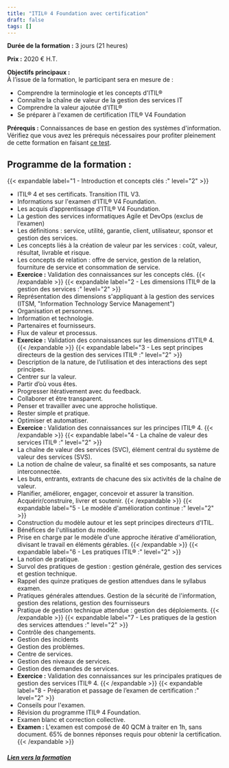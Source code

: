```yaml
---
title: "ITIL® 4 Foundation avec certification"
draft: false
tags: []
---
```


**Durée de la formation :** 3 jours (21 heures)

**Prix :** 2020 € H.T.

**Objectifs principaux :**  
À l’issue de la formation, le participant sera en mesure de :
* Comprendre la terminologie et les concepts d'ITIL®
* Connaître la chaîne de valeur de la gestion des services IT
* Comprendre la valeur ajoutée d'ITIL®
* Se préparer à l'examen de certification ITIL® V4 Foundation

 **Prérequis :** Connaissances de base en gestion des systèmes d'information.
Vérifiez que vous avez les prérequis nécessaires pour profiter pleinement de cette formation en faisant  [ce test](https://www.orsys.fr/qcm/?stagecd=IFS&languecd=fr).

## Programme de la formation :
{{< expandable label="1 - Introduction et concepts clés :" level="2" >}}
* ITIL® 4 et ses certificats. Transition ITIL V3.
* Informations sur l'examen d'ITIL® V4 Foundation.
* Les acquis d’apprentissage d'ITIL® V4 Foundation.
* La gestion des services informatiques Agile et DevOps (exclus de l’examen)
* Les définitions : service, utilité, garantie, client, utilisateur, sponsor et gestion des services.
* Les concepts liés à la création de valeur par les services : coût, valeur, résultat, livrable et risque.
* Les concepts de relation : offre de service, gestion de la relation, fourniture de service et consommation de service.
* **Exercice :** Validation des connaissances sur les concepts clés.
 {{< /expandable >}}
{{< expandable label="2 - Les dimensions ITIL® de la gestion des services :" level="2" >}}
* Représentation des dimensions s'appliquant à la gestion des services (ITSM, "Information Technology Service Management")
* Organisation et personnes.
* Information et technologie.
* Partenaires et fournisseurs.
* Flux de valeur et processus.
* **Exercice :** Validation des connaissances sur les dimensions d'ITIL® 4.
{{< /expandable >}}
{{< expandable label="3 - Les sept principes directeurs de la gestion des services ITIL® :" level="2" >}}
* Description de la nature, de l’utilisation et des interactions des sept principes.
* Centrer sur la valeur.
* Partir d’où vous êtes.
* Progresser itérativement avec du feedback.
* Collaborer et être transparent.
* Penser et travailler avec une approche holistique.
* Rester simple et pratique.
* Optimiser et automatiser.
* **Exercice :** Validation des connaissances sur les principes ITIL® 4.
{{< /expandable >}}
{{< expandable label="4 - La chaîne de valeur des services ITIL® :" level="2" >}}
* La chaîne de valeur des services (SVC), élément central du système de valeur des services (SVS).
* La notion de chaîne de valeur, sa finalité et ses composants, sa nature interconnectée.
* Les buts, entrants, extrants de chacune des six activités de la chaîne de valeur.
* Planifier, améliorer, engager, concevoir et assurer la transition. Acquérir/construire, livrer et soutenir.
{{< /expandable >}}
{{< expandable label="5 - Le modèle d'amélioration continue :" level="2" >}}
* Construction du modèle autour et les sept principes directeurs d'ITIL.
* Bénéfices de l'utilisation du modèle.
* Prise en charge par le modèle d'une approche itérative d'amélioration, divisant le travail en éléments gérables.
{{< /expandable >}}
{{< expandable label="6 - Les pratiques ITIL® :" level="2" >}}
* La notion de pratique.
* Survol des pratiques de gestion : gestion générale, gestion des services et gestion technique.
* Rappel des quinze pratiques de gestion attendues dans le syllabus examen.
* Pratiques générales attendues. Gestion de la sécurité de l'information, gestion des relations, gestion des fournisseurs
* Pratique de gestion technique attendue : gestion des déploiements.
{{< /expandable >}}
{{< expandable label="7 - Les pratiques de la gestion des services attendues :" level="2" >}}
* Contrôle des changements.
* Gestion des incidents
* Gestion des problèmes.
* Centre de services.
* Gestion des niveaux de services.
* Gestion des demandes de services.
* **Exercice :** Validation des connaissances sur les principales pratiques de gestion des services ITIL® 4.
{{< /expandable >}}
{{< expandable label="8 - Préparation et passage de l’examen de certification :" level="2" >}}
* Conseils pour l'examen.
* Révision du programme ITIL® 4 Foundation.
* Examen blanc et correction collective.
* **Examen :** L'examen est composé de 40 QCM à traiter en 1h, sans document. 65% de bonnes réponses requis pour obtenir la certification.
{{< /expandable >}}


##### [Lien vers la formation](https://www.orsys.fr/formation-itil-4-preparation-et-certification-itil-foundation.html)